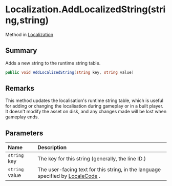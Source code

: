# Localization.AddLocalizedString(string,string)

Method in [Localization](/api/csharp/yarn.unity.localization.md)

## Summary


Adds a new string to the runtime string table.


```csharp
public void AddLocalizedString(string key, string value)
```

## Remarks


This method updates the localisation's runtime string table, which
is useful for adding or changing the localisation during gameplay or
in a built player. It doesn't modify the asset on disk, and any
changes made will be lost when gameplay ends.


## Parameters

|Name|Description|
|:---|:---|
|`string` key|The key for this string (generally, the line ID.)|
|`string` value|The user-facing text for this string, in the language specified by  <a href="yarn.unity.localization.localecode.md">LocaleCode</a> .|

